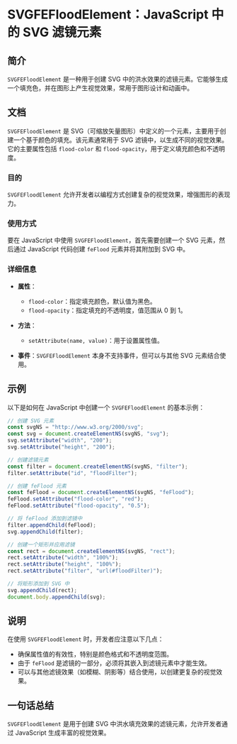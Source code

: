 <!--
Meta Description: # SVGFEFloodElement：JavaScript 中的 SVG 滤镜元素 ## 简介 `SVGFEFloodElement` 是一种用于创建 SVG 中的洪水效果的滤镜元素。它能够生成一个填充色，并在图形上产生视觉效果，常用于图形设计和动画中。 ## 文档 `SVGFEFloodElem...
Meta Keywords: svg, svgfefloodelement, feflood, setattribute, javascript
-->

# SVGFEFloodElement：JavaScript 中的 SVG 滤镜元素

## 简介
`SVGFEFloodElement` 是一种用于创建 SVG 中的洪水效果的滤镜元素。它能够生成一个填充色，并在图形上产生视觉效果，常用于图形设计和动画中。

## 文档
`SVGFEFloodElement` 是 SVG（可缩放矢量图形）中定义的一个元素，主要用于创建一个基于颜色的填充。该元素通常用于 SVG 滤镜中，以生成不同的视觉效果。它的主要属性包括 `flood-color` 和 `flood-opacity`，用于定义填充颜色和不透明度。

### 目的
`SVGFEFloodElement` 允许开发者以编程方式创建复杂的视觉效果，增强图形的表现力。

### 使用方式
要在 JavaScript 中使用 `SVGFEFloodElement`，首先需要创建一个 SVG 元素，然后通过 JavaScript 代码创建 `feFlood` 元素并将其附加到 SVG 中。

### 详细信息
- **属性**：
  - `flood-color`：指定填充颜色，默认值为黑色。
  - `flood-opacity`：指定填充的不透明度，值范围从 0 到 1。
  
- **方法**：
  - `setAttribute(name, value)`：用于设置属性值。
  
- **事件**：`SVGFEFloodElement` 本身不支持事件，但可以与其他 SVG 元素结合使用。

## 示例
以下是如何在 JavaScript 中创建一个 `SVGFEFloodElement` 的基本示例：

```javascript
// 创建 SVG 元素
const svgNS = "http://www.w3.org/2000/svg";
const svg = document.createElementNS(svgNS, "svg");
svg.setAttribute("width", "200");
svg.setAttribute("height", "200");

// 创建滤镜元素
const filter = document.createElementNS(svgNS, "filter");
filter.setAttribute("id", "floodFilter");

// 创建 feFlood 元素
const feFlood = document.createElementNS(svgNS, "feFlood");
feFlood.setAttribute("flood-color", "red");
feFlood.setAttribute("flood-opacity", "0.5");

// 将 feFlood 添加到滤镜中
filter.appendChild(feFlood);
svg.appendChild(filter);

// 创建一个矩形并应用滤镜
const rect = document.createElementNS(svgNS, "rect");
rect.setAttribute("width", "100%");
rect.setAttribute("height", "100%");
rect.setAttribute("filter", "url(#floodFilter)");

// 将矩形添加到 SVG 中
svg.appendChild(rect);
document.body.appendChild(svg);
```

## 说明
在使用 `SVGFEFloodElement` 时，开发者应注意以下几点：
- 确保属性值的有效性，特别是颜色格式和不透明度范围。
- 由于 `feFlood` 是滤镜的一部分，必须将其嵌入到滤镜元素中才能生效。
- 可以与其他滤镜效果（如模糊、阴影等）结合使用，以创建更复杂的视觉效果。

## 一句话总结
`SVGFEFloodElement` 是用于创建 SVG 中洪水填充效果的滤镜元素，允许开发者通过 JavaScript 生成丰富的视觉效果。